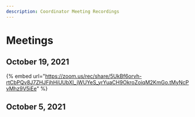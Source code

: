 ```yaml
---
description: Coordinator Meeting Recordings
---
```


# Meetings



## October 19, 2021

{% embed url="https://zoom.us/rec/share/5UkBf6orvh-rtCbPQv8J7ZHJFjhHiUUbXI_jWUYeS_yrYuaCH9OkroZoiqM2KmGo.tMyNcPvMhz9V5iEe" %}

## October 5, 2021

